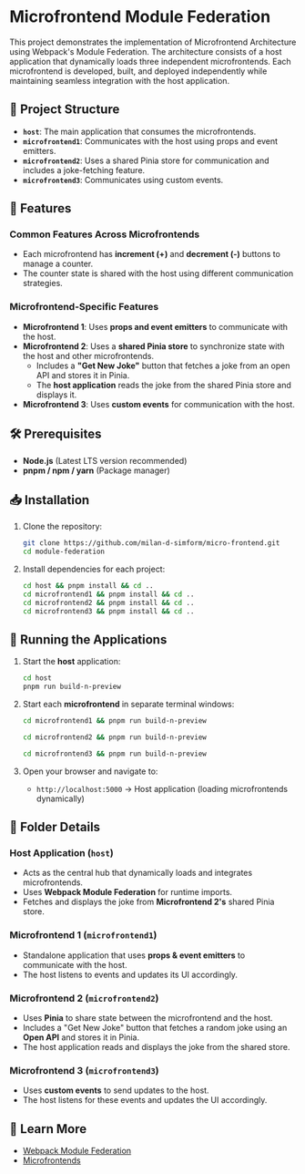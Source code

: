 # Microfrontend Module Federation

This project demonstrates the implementation of Microfrontend Architecture using Webpack's Module Federation. The architecture consists of a host application that dynamically loads three independent microfrontends. Each microfrontend is developed, built, and deployed independently while maintaining seamless integration with the host application.

## 🚀 Project Structure

- **`host`**: The main application that consumes the microfrontends.
- **`microfrontend1`**: Communicates with the host using props and event emitters.
- **`microfrontend2`**: Uses a shared Pinia store for communication and includes a joke-fetching feature.
- **`microfrontend3`**: Communicates using custom events.

## 📌 Features

### Common Features Across Microfrontends
- Each microfrontend has **increment (+)** and **decrement (-)** buttons to manage a counter.
- The counter state is shared with the host using different communication strategies.

### Microfrontend-Specific Features
- **Microfrontend 1**: Uses **props and event emitters** to communicate with the host.
- **Microfrontend 2**: Uses a **shared Pinia store** to synchronize state with the host and other microfrontends.
  - Includes a **"Get New Joke"** button that fetches a joke from an open API and stores it in Pinia.
  - The **host application** reads the joke from the shared Pinia store and displays it.
- **Microfrontend 3**: Uses **custom events** for communication with the host.

## 🛠 Prerequisites
- **Node.js** (Latest LTS version recommended)
- **pnpm / npm / yarn** (Package manager)

## 📥 Installation

1. Clone the repository:
    ```sh
    git clone https://github.com/milan-d-simform/micro-frontend.git
    cd module-federation
    ```

2. Install dependencies for each project:
    ```sh
    cd host && pnpm install && cd ..
    cd microfrontend1 && pnpm install && cd ..
    cd microfrontend2 && pnpm install && cd ..
    cd microfrontend3 && pnpm install && cd ..
    ```

## 🚀 Running the Applications

1. Start the **host** application:
    ```sh
    cd host
    pnpm run build-n-preview
    ```

2. Start each **microfrontend** in separate terminal windows:
    ```sh
    cd microfrontend1 && pnpm run build-n-preview
    ```
    ```sh
    cd microfrontend2 && pnpm run build-n-preview
    ```
    ```sh
    cd microfrontend3 && pnpm run build-n-preview
    ```

3. Open your browser and navigate to:
   - `http://localhost:5000` → Host application (loading microfrontends dynamically)

## 📂 Folder Details

### Host Application (`host`)
- Acts as the central hub that dynamically loads and integrates microfrontends.
- Uses **Webpack Module Federation** for runtime imports.
- Fetches and displays the joke from **Microfrontend 2's** shared Pinia store.

### Microfrontend 1 (`microfrontend1`)
- Standalone application that uses **props & event emitters** to communicate with the host.
- The host listens to events and updates its UI accordingly.

### Microfrontend 2 (`microfrontend2`)
- Uses **Pinia** to share state between the microfrontend and the host.
- Includes a "Get New Joke" button that fetches a random joke using an **Open API** and stores it in Pinia.
- The host application reads and displays the joke from the shared store.

### Microfrontend 3 (`microfrontend3`)
- Uses **custom events** to send updates to the host.
- The host listens for these events and updates the UI accordingly.

## 📖 Learn More
- [Webpack Module Federation](https://webpack.js.org/concepts/module-federation/)
- [Microfrontends](https://micro-frontends.org/)
